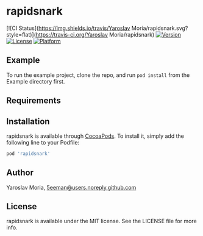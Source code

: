 # rapidsnark

[![CI Status](https://img.shields.io/travis/Yaroslav Moria/rapidsnark.svg?style=flat)](https://travis-ci.org/Yaroslav Moria/rapidsnark)
[![Version](https://img.shields.io/cocoapods/v/rapidsnark.svg?style=flat)](https://cocoapods.org/pods/rapidsnark)
[![License](https://img.shields.io/cocoapods/l/rapidsnark.svg?style=flat)](https://cocoapods.org/pods/rapidsnark)
[![Platform](https://img.shields.io/cocoapods/p/rapidsnark.svg?style=flat)](https://cocoapods.org/pods/rapidsnark)

## Example

To run the example project, clone the repo, and run `pod install` from the Example directory first.

## Requirements

## Installation

rapidsnark is available through [CocoaPods](https://cocoapods.org). To install
it, simply add the following line to your Podfile:

```ruby
pod 'rapidsnark'
```

## Author

Yaroslav Moria, 5eeman@users.noreply.github.com

## License

rapidsnark is available under the MIT license. See the LICENSE file for more info.
